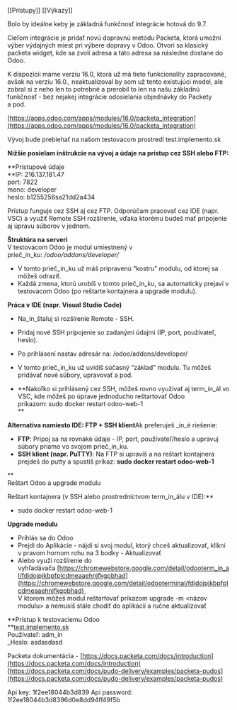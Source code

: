 [[Prístupy]]
[[Výkazy]]

Bolo by ideálne keby je základná funkčnosť integrácie hotová do 9.7.

  

Cieľom integrácie je pridať novú dopravnú metódu Packeta, ktorá umožní výber výdajných miest pri výbere dopravy v Odoo. Otvorí sa klasický packeta widget, kde sa zvolí adresa a táto adresa sa následne dostane do Odoo.

  

K dispozícii máme verziu 16.0, ktorá už má tieto funkcionality zapracované, avšak na verziu 16.0., neaktualizoval by som už tento existujúci model, ale zobral si z neho len to potrebné a prerobil to len na našu základnú funkčnosť - bez nejakej integrácie odosielania objednávky do Packety a pod.

  

[https://apps.odoo.com/apps/modules/16.0/packeta_integration](https://apps.odoo.com/apps/modules/16.0/packeta_integration)

  

Vývoj bude prebiehať na našom testovacom prostredí test.implemento.sk

  
  
  

**Nižšie posielam inštrukcie na vývoj a údaje na prístup cez SSH alebo FTP:**  
  
  
**Prístupové údaje  
**IP: 216.137.181.47  
port: 7822  
meno: developer  
heslo: b1255256sa21dd2a434  
  
Prístup funguje cez SSH aj cez FTP. Odporúčam pracovať cez IDE (napr. VSC) a využiť Remote SSH rozšírenie, vďaka ktorému budeš mať pripojenie aj úpravu súborov v jednom.  
  
**Štruktúra na serveri**  
V testovacom Odoo je modul umiestnený v prieč_in_ku: _/odoo/addons/developer/_

- V tomto prieč_in_ku už máš pripravenú “kostru” modulu, od ktorej sa môžeš odraziť.
- Každá zmena, ktorú urobíš v tomto prieč_in_ku, sa automaticky prejaví v testovacom Odoo (po reštarte kontajnera a upgrade modulu).  
    

**Práca v IDE (napr. Visual Studio Code)**

- Na_in_štaluj si rozšírenie Remote - SSH.
- Pridaj nové SSH pripojenie so zadanými údajmi (IP, port, používateľ, heslo).
- Po prihlásení nastav adresár na: /odoo/addons/developer/  
    
- V tomto prieč_in_ku už uvidíš súčasný “základ” modulu. Tu môžeš pridávať nové súbory, upravovať a pod.  
    
- **Nakoľko si prihlásený cez SSH, môžeš rovno využívať aj term_in_ál vo VSC, kde môžeš po úprave jednoducho reštartovať Odoo príkazom: sudo docker restart odoo-web-1  
    **

**Alternatíva namiesto IDE: FTP + SSH klient**Ak preferuješ _in_é riešenie:

- **FTP**: Pripoj sa na rovnaké údaje - IP, port, používateľ/heslo a upravuj súbory priamo vo svojom prieč_in_ku.
- **SSH klient (napr. PuTTY)**: Na FTP si upravíš a na reštart kontajnera prejdeš do putty a spustíš príkaz: **sudo docker restart odoo-web-1**

**  
Reštart Odoo a upgrade modulu  
  
Reštart kontajnera (v SSH alebo prostredníctvom term_in_álu v IDE):**

- sudo docker restart odoo-web-1

**Upgrade modulu**

- Prihlás sa do Odoo
- Prejdi do Aplikácie - nájdi si svoj modul, ktorý chceš aktualizovať, klikni v pravom hornom rohu na 3 bodky - Aktualizovať
- Alebo využi rozšírenie do vyhľadávača [https://chromewebstore.google.com/detail/odooterm_in_al/fdidojpjkbpfplcdmeaaehnjfkgpbhad](https://chromewebstore.google.com/detail/odooterminal/fdidojpjkbpfplcdmeaaehnjfkgpbhad)   
    V ktorom môžeš modul reštartovať príkazom upgrade -m <názov modulu> a nemusíš stále chodiť do aplikácií a ručne aktualizovať

**Prístup k testovaciemu Odoo  
**[test.implemento.sk  
](http://test.implemento.sk/)Používateľ: adm_in  
_Heslo: asdasdasd







Packeta dokumentácia - [https://docs.packeta.com/docs/introduction](https://docs.packeta.com/docs/introduction)  
[https://docs.packeta.com/docs/pudo-delivery/examples/packeta-pudos](https://docs.packeta.com/docs/pudo-delivery/examples/packeta-pudos)


Api key: 1f2ee18044b3d839
Api password: 1f2ee18044b3d8396d0e8dd94ff49f5b